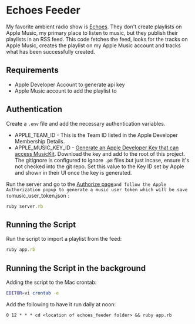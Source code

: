 # Echoes Feeder

My favorite ambient radio show is [Echoes](https://echoes.org). They don't create playlists on Apple Music, my primary place to listen to music, but they publish their playlists in an RSS feed. This code fetches the feed, looks for the tracks on Apple Music, creates the playlist on my Apple Music account and tracks what has been successfully created.

## Requirements
 * Apple Developer Account to generate api key
 * Apple Music account to add the playlist to

## Authentication

Create a `.env` file and add the necessary authentication variables.

 * APPLE_TEAM_ID - This is the Team ID listed in the Apple Developer Membership Details.
 * APPLE_MUSIC_KEY_ID - [Generate an Apple Developer Key that can access MusicKit](https://developer.apple.com/help/account/configure-app-capabilities/create-a-media-identifier-and-private-key/). Download the key and add to the root of this project. The gitignore is configured to ignore `.p8` files but just incase, ensure it's not checked into the git repo. Set this value to  the Key ID set by Apple and shown in their UI once the key is generated.

Run the server and go to the [Authorize page](http://localhost:4567/authorize)` and follow the Apple Authorization popup to generate a music user token which will be save to `music_user_token.json`:

```ruby
ruby server.rb
```

## Running the Script

Run the script to import a playlist from the feed:

```ruby
ruby app.rb
```

## Running the Script in the background

Adding the script to the Mac crontab:

```bash
EDITOR=vi crontab -e
```

Add the following to have it run daily at noon:
```cron
0 12 * * * cd <location of echoes_feeder folder> && ruby app.rb
```
